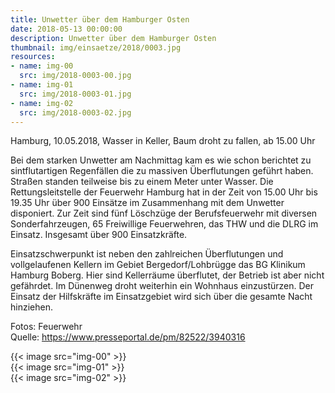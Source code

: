 ```yaml
---
title: Unwetter über dem Hamburger Osten
date: 2018-05-13 00:00:00
description: Unwetter über dem Hamburger Osten
thumbnail: img/einsaetze/2018/0003.jpg
resources:
- name: img-00
  src: img/2018-0003-00.jpg
- name: img-01
  src: img/2018-0003-01.jpg
- name: img-02
  src: img/2018-0003-02.jpg
---
```


Hamburg, 10.05.2018, Wasser in Keller, Baum droht zu fallen, ab 15.00 Uhr

Bei dem starken Unwetter am Nachmittag kam es wie schon berichtet zu sintflutartigen Regenfällen die zu massiven Überflutungen geführt haben.
Straßen standen teilweise bis zu einem Meter unter Wasser.
Die Rettungsleitstelle der Feuerwehr Hamburg hat in der Zeit von 15.00 Uhr bis 19.35 Uhr über 900 Einsätze im Zusammenhang mit dem Unwetter disponiert.
Zur Zeit sind fünf Löschzüge der Berufsfeuerwehr mit diversen Sonderfahrzeugen, 65 Freiwillige Feuerwehren, das THW und die DLRG im Einsatz.
Insgesamt über 900 Einsatzkräfte.

Einsatzschwerpunkt ist neben den zahlreichen Überflutungen und vollgelaufenen Kellern im Gebiet Bergedorf/Lohbrügge das BG Klinikum Hamburg Boberg.
Hier sind Kellerräume überflutet, der Betrieb ist aber nicht gefährdet.
Im Dünenweg droht weiterhin ein Wohnhaus einzustürzen.
Der Einsatz der Hilfskräfte im Einsatzgebiet wird sich über die gesamte Nacht hinziehen.

Fotos: Feuerwehr  
Quelle: https://www.presseportal.de/pm/82522/3940316

{{< image src="img-00" >}}  
{{< image src="img-01" >}}  
{{< image src="img-02" >}}  
